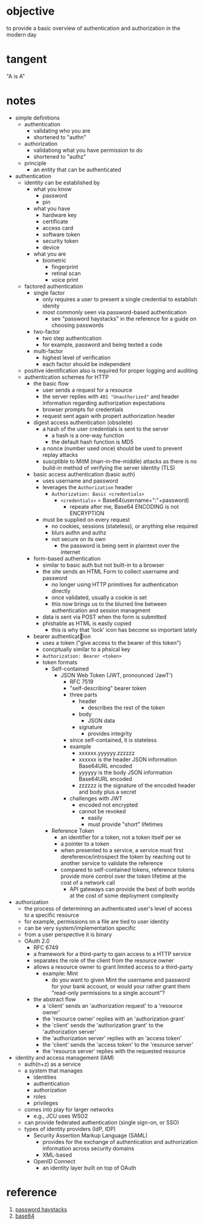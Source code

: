 # objective
to provide a basic overview of authentication and authorization in the modern day

# tangent
"A is A"

# notes
- simple definitions
	- authentication
		- validating who you are
		- shortened to "authn"
	- authorization
		- validationg what you have permission to do
		- shortened to "authz"
	- principle
		- an entity that can be authenticated
- authentication
	- identity can be established by
		- what you know
			- password
			- pin
		- what you have
			- hardware key
			- certificate
			- access card
			- software token
			- security token
			- device
		- what you are
			- biometric
				- fingerprint 
				- retinal scan
				- voice print
	- factored authentication
		- single factor
			- only requires a user to present a single credential to establish idenity
			- most commonly seen via password-based authentication
				- see "password haystacks" in the reference for a guide on choosing passwords
		- two-factor
			- two step authentication
			- for example, password and being texted a code
		- multi-factor
			- highest level of verification
			- each factor should be independent
	- positive identification also is required for proper logging and auditing
	- authentication schemes for HTTP
		- the basic flow
			- user sends a request for a resource
			- the server replies with `401 "Unauthorized"` and header information regarding authorization expectations
			- browser prompts for credentials
			- request sent again with propert authorization header
		- digest access authentication (obsolete)
			- a hash of the user credentials is sent to the server
				- a hash is a one-way function 
				- the default hash function is MD5
			- a nonce (number used once) should be used to prevent replay attacks
			- suscptible to MitM (man-in-the-middle) attacks as there is no build-in method of verifying the server identity (TLS)
		- basic access authentication (basic auth)
			- uses username and password
			- leverages the `Authorization` header
				- `Authorization: Basic <credentials>`
					- `<credentials>` = Base64(username+":"+password)
						- repeate after me, Base64 ENCODING is not ENCRYPTION
			- must be supplied on every request
				- no cookies, sessions (stateless), or anything else required
				- blurs authn and authz
				- not secure on its own
					- the password is being sent in plaintext over the internet
		- form-based authentication
			- similar to basic auth but not built-in to a browser
			- the site sends an HTML Form to collect username and password
				- no longer using HTTP primitives for authentication directly
				- once validated, usually a cookie is set
				- this now brings us to the blurred line between authentication and session managment
			- data is sent via POST when the form is submitted
			- phishable as HTML is easily copied
				- this is why that 'lock' icon has become so important lately
		- bearer authentication
			- uses a token ("give access to the bearer of this token")
			- concptually similar to a phsical key
			- `Authorization: Bearer <token>`
			- token formats
				- Self-contained
					- JSON Web Token (JWT, pronounced 'JawT')
						- RFC 7519
						- "self-describing" bearer token
						- three parts
							- header
								- describes the rest of the token
							- body
								- JSON data
							- signature
								- provides integrity
						- since self-contained, it is stateless
						- example
							- xxxxxx.yyyyyy.zzzzzz
							- xxxxxx is the header JSON information Base64URL encoded
							- yyyyyy is the body JSON information Base64URL encoded
							- zzzzzz is the signature of the encoded header and body plus a secret
						- challenges with JWT
							- encoded not encrypted
							- cannot be revoked
								- easily
								- must provide "short" lifetimes
				- Reference Token
					- an identifier for a token, not a token itself per se
					- a pointer to a token
					- when presented to a service, a service must first dereference/introspect the token by reaching out to another service to validate the reference
					- compared to self-contained tokens, reference tokens provide more control over the token lifetime at the cost of a network call
						- API gateways can provide the best of both worlds at the cost of some deployment complexity
- authorization
	- the process of determining an authenticated user's level of access to a specific resource
	- for example, permissions on a file are tied to user identity
	- can be very system/implementation specific
	- from a user perspective it is binary
	- OAuth 2.0
		- RFC 6749
		- a framework for a third-party to gain access to a HTTP service
		- separates the role of the client from the resource owner
		- allows a resource owner to grant limited access to a third-party
			- example: Mint
				- do you want to given Mint the username and password for your bank account, or would your rather grant them "read-only permissions to a single account"?
		- the abstract flow
			- a 'client' sends an 'authorization request' to a 'resource owner'
			- the 'resource owner' replies with an 'authorization grant'
			- the 'client' sends the 'authorization grant' to the 'authorization server'
			- the 'authorization server' replies with an 'access token'
			- the 'client' sends the 'access token' to the 'resource server'
			- the 'resource server' replies with the requested resource
- identity and access management (IAM)
	- auth(n+z) as a service
	- a system that manages 
		- identities
		- authentication
		- authorization
		- roles
		- privileges
	- comes into play for larger networks
		- e.g., JCU uses WSO2
	- can provide federated authentication (single sign-on, or SSO)
	- types of identity providers (IdP, IDP)
		- Security Assertion Markup Language (SAML)
			- provides for the exchange of authentication and authorization information across security domains
			- XML-based
		- OpenID Connect
			- an identity layer built on top of OAuth

# reference
1. [password haystacks](https://www.grc.com/haystack.htm)
2. [base64](https://en.wikipedia.org/wiki/Base64)
